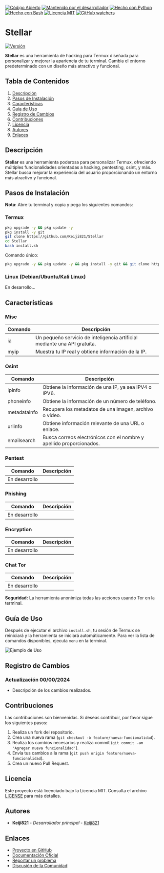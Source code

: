 [![Código Abierto](https://img.shields.io/badge/Código%20Abierto-yes-blue.svg)](https://github.com/ellerbrock/open-source-badges/)
[![Mantenido por el desarrollador](https://img.shields.io/badge/Mantenido%20por%20el%20desarrollador-sí-green.svg)](https://GitHub.com/Naereen/StrapDown.js/graphs/commit-activity)
[![Hecho con Python](https://img.shields.io/badge/Hecho%20con-Python-1f425f.svg?logo=python&logoColor=white)](https://www.python.org/)
[![Hecho con Bash](https://img.shields.io/badge/Hecho%20con-Bash-1f425f.svg?logo=gnu-bash&logoColor=white)](https://www.gnu.org/software/bash/)
[![Licencia MIT](https://img.shields.io/badge/Licencia-MIT-blue.svg)](https://opensource.org/licenses/MIT)
[![GitHub watchers](https://img.shields.io/github/watchers/Keiji821/Stellar.svg?style=social&label=Watch&maxAge=2592000)](https://GitHub.com/Keiji821/Stellar/watchers/)

# Stellar
[![Versión](https://img.shields.io/badge/Versión-1.0.0-blue.svg)](https://github.com/Keiji821/Stellar/releases)

**Stellar** es una herramienta de hacking para Termux diseñada para personalizar y mejorar la apariencia de tu terminal. Cambia el entorno predeterminado con un diseño más atractivo y funcional.

## Tabla de Contenidos
1. [Descripción](#descripción)
2. [Pasos de Instalación](#pasos-de-instalación)
3. [Características](#características)
4. [Guía de Uso](#guía-de-uso)
5. [Registro de Cambios](#registro-de-cambios)
6. [Contribuciones](#contribuciones)
7. [Licencia](#licencia)
8. [Autores](#autores)
9. [Enlaces](#enlaces)

## Descripción

**Stellar** es una herramienta poderosa para personalizar Termux, ofreciendo múltiples funcionalidades orientadas a hacking, pentesting, osint, y más. Stellar busca mejorar la experiencia del usuario proporcionando un entorno más atractivo y funcional.

## Pasos de Instalación

**Nota:** Abre tu terminal y copia y pega los siguientes comandos:

### Termux
```sh
pkg upgrade -y && pkg update -y
pkg install -y git
git clone https://github.com/Keiji821/Stellar
cd Stellar
bash install.sh
```

Comando único:
```sh
pkg upgrade -y && pkg update -y && pkg install -y git && git clone https://github.com/Keiji821/Stellar && cd Stellar && bash install.sh
```

### Linux (Debian/Ubuntu/Kali Linux)
En desarrollo...

## Características

### Misc
| Comando   | Descripción |
|-----------|-------------|
| ia        | Un pequeño servicio de inteligencia artificial mediante una API gratuita. |
| myip      | Muestra tu IP real y obtiene información de la IP. |

### Osint
| Comando       | Descripción |
|---------------|-------------|
| ipinfo        | Obtiene la información de una IP, ya sea IPV4 o IPV6. |
| phoneinfo     | Obtiene la información de un número de teléfono. |
| metadatainfo  | Recupera los metadatos de una imagen, archivo o video. |
| urlinfo       | Obtiene información relevante de una URL o enlace. |
| emailsearch   | Busca correos electrónicos con el nombre y apellido proporcionados. |

### Pentest
| Comando      | Descripción |
|--------------|-------------|
| En desarrollo |             |

### Phishing
| Comando      | Descripción |
|--------------|-------------|
| En desarrollo |             |

### Encryption
| Comando      | Descripción |
|--------------|-------------|
| En desarrollo |             |

### Chat Tor
| Comando      | Descripción |
|--------------|-------------|
| En desarrollo |             |

**Seguridad:**
La herramienta anonimiza todas las acciones usando Tor en la terminal.

## Guía de Uso

Después de ejecutar el archivo `install.sh`, tu sesión de Termux se reiniciará y la herramienta se iniciará automáticamente. Para ver la lista de comandos disponibles, ejecuta `menu` en la terminal.

![Ejemplo de Uso](https://github.com/Keiji821/Stellar/blob/master/images/example.gif)

## Registro de Cambios

### Actualización 00/00/2024
- Descripción de los cambios realizados.

## Contribuciones

Las contribuciones son bienvenidas. Si deseas contribuir, por favor sigue los siguientes pasos:
1. Realiza un fork del repositorio.
2. Crea una nueva rama (`git checkout -b feature/nueva-funcionalidad`).
3. Realiza los cambios necesarios y realiza commit (`git commit -am 'Agregar nueva funcionalidad'`).
4. Envía tus cambios a la rama (`git push origin feature/nueva-funcionalidad`).
5. Crea un nuevo Pull Request.

## Licencia

Este proyecto está licenciado bajo la Licencia MIT. Consulta el archivo [LICENSE](LICENSE) para más detalles.

## Autores

- **Keiji821** - *Desarrollador principal* - [Keiji821](https://github.com/Keiji821)

## Enlaces

- [Proyecto en GitHub](https://github.com/Keiji821/Stellar)
- [Documentación Oficial](https://github.com/Keiji821/Stellar/wiki)
- [Reportar un problema](https://github.com/Keiji821/Stellar/issues)
- [Discusión de la Comunidad](https://github.com/Keiji821/Stellar/discussions)